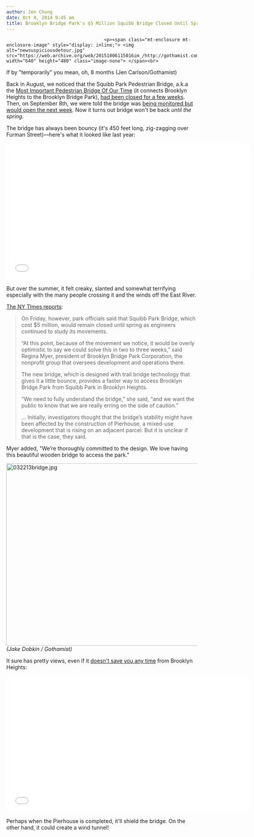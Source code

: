 ```yaml
---
author: Jen Chung
date: Oct 4, 2014 9:45 am
title: Brooklyn Bridge Park's $5 Million Squibb Bridge Closed Until Spring
---
```


	
										<p><span class="mt-enclosure mt-enclosure-image" style="display: inline;"> <img alt="newsuspiciousdetour.jpg" src="https://web.archive.org/web/20151006115016im_/http://gothamist.com/attachments/arts_jen/newsuspiciousdetour.jpg" width="640" height="480" class="image-none"> </span><br>
<span class="Photo_caption">If by &quot;temporarily&quot; you mean, oh, 8 months (Jen Carlson/Gothamist)</span></p>

<p>Back in August, we noticed that the Squibb Park Pedestrian Bridge, a.k.a the <a href="https://web.archive.org/web/20151006115016/http://gothamist.com/2013/03/21/this_brooklyn_pedestrian_bridge_wil.php#photo-1">Most Important Pedestrian Bridge Of Our Time</a> (it connects Brooklyn Heights to the Brooklyn Bridge Park), <a href="https://web.archive.org/web/20151006115016/http://gothamist.com/2014/08/29/squibb_bridge_false_flag.php">had been closed for a few weeks</a>. Then, on September 8th, we were told the bridge was <a href="https://web.archive.org/web/20151006115016/http://gothamist.com/2014/09/08/squibb_park_pedestrian_bridge_fail.php">being monitored but would open the next week</a>. Now it turns out bridge won&apos;t be back <em>until the spring</em>.</p>

<p>The bridge has always been bouncy (it&apos;s 450 feet long, zig-zagging over Furman Street)&#x2014;here&apos;s what it looked like last year:</p>

<p><iframe width="640" height="360" src="//web.archive.org/web/20151006115016if_/http://www.youtube.com/embed/vXu2dzBMUDw" frameborder="0" allowfullscreen></iframe></p>

<p>But over the summer, it felt creaky, slanted and somewhat terrifying especially with the many people crossing it and the winds off the East River. </p>

<p><a href="https://web.archive.org/web/20151006115016/http://www.nytimes.com/2014/10/04/nyregion/Squibb-Park-Bridge-bounces-too-far-and-is-closed-until-the-spring-.html?ref=nyregion&amp;_r=0">The NY TImes reports</a>:</p>

<blockquote>On Friday, however, park officials said that Squibb Park Bridge, which cost $5 million, would remain closed until spring as engineers continued to study its movements.

<p>&#x201C;At this point, because of the movement we notice, it would be overly optimistic to say we could solve this in two to three weeks,&#x201D; said Regina Myer, president of Brooklyn Bridge Park Corporation, the nonprofit group that oversees development and operations there.</p>

<p>The new bridge, which is designed with trail bridge technology that gives it a little bounce, provides a faster way to access Brooklyn Bridge Park from Squibb Park in Brooklyn Heights.</p>

<p>&#x201C;We need to fully understand the bridge,&#x201D; she said, &#x201C;and we want the public to know that we are really erring on the side of caution.&#x201D;</p>

<p>... Initially, investigators thought that the bridge&#x2019;s stability might have been affected by the construction of Pierhouse, a mixed-use development that is rising on an adjacent parcel. But it is unclear if that is the case, they said.</p></blockquote><p></p>

<p>Myer added, &quot;We&#x2019;re thoroughly committed to the design. We love having this beautiful wooden bridge to access the park.&quot;</p>

<p><span class="mt-enclosure mt-enclosure-image" style="display: inline;"> </span></p><div class="image-none"> <img alt="032213bridge.jpg" src="https://web.archive.org/web/20151006115016im_/http://gothamist.com/attachments/nyc_arts_john/032213bridge.jpg" width="640" height="480"> <br> <i> (Jake Dobkin / Gothamist)</i></div> <p></p>

<p>It sure has pretty views, even if it <a href="https://web.archive.org/web/20151006115016/http://gothamist.com/2013/03/22/5_million_brooklyn_pedestrian_bridg_1.php">doesn&apos;t save you any time</a> from Brooklyn Heights:</p>

<p><iframe src="//web.archive.org/web/20151006115016if_/http://player.vimeo.com/video/62356307" width="640" height="360" frameborder="0" webkitallowfullscreen="" mozallowfullscreen="" allowfullscreen></iframe> </p>

<p>Perhaps when the Pierhouse is completed, it&apos;ll shield the bridge. On the other hand, it could create a wind tunnel!</p>					
										
									
				